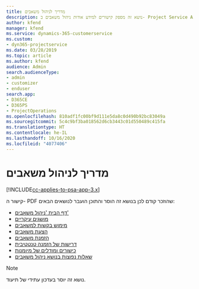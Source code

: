 ```yaml
---
title: מדריך לניהול משאבים
description: נושא זה מספק קישורים למידע אודות ניהול משאבים ב- Project Service Automation
author: kfend
manager: kfend
ms.service: dynamics-365-customerservice
ms.custom:
- dyn365-projectservice
ms.date: 03/28/2019
ms.topic: article
ms.author: kfend
audience: Admin
search.audienceType:
- admin
- customizer
- enduser
search.app:
- D365CE
- D365PS
- ProjectOperations
ms.openlocfilehash: 810adf1fc00bf9d111e5da8c0d490b92bc83049a
ms.sourcegitcommit: 5c4c9bf3ba018562d6cb3443c01d550489c415fa
ms.translationtype: HT
ms.contentlocale: he-IL
ms.lasthandoff: 10/16/2020
ms.locfileid: "4077406"
---
```

# <a name="resource-management-guide"></a>מדריך לניהול משאבים

[!INCLUDE[cc-applies-to-psa-app-3.x](../../includes/cc-applies-to-psa-app-3x.md)]

קישור ה- PDF שהוזכר קודם לכן בנושא זה הוסר והתוכן הועבר לנושאים הבאים:

- [דף הבית 'ניהול משאבים'](../resource-management-home-page.md)
- [מושגים עיקריים](../reports-key-concepts.md)
- [מימוש בקשות למשאבים](../resource-management-fulfill-requests.md)
- [הצעת משאבים](../resource-management-propose-resources.md)
- [הזמנת משאבים](../resource-management-book-resources-scheduleboard.md)
- [דרישות של הזמנה טנטטיבית](../resource-management-softbook-requirements.md)
- [כישורים ומודלים של מיומנות](../resource-management-skills-proficiency.md)
- [שאלות נפוצות בנושא ניהול משאבים](../resource-management-faq.md)

> [!NOTE]
> נושא זה יוסר בעדכון עתידי של תיעוד. 
